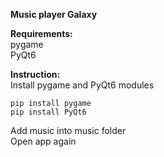**Music player Galaxy**


**Requirements:**  
pygame  
PyQt6  

**Instruction:**  
Install pygame and PyQt6 modules

```pip install pygame```  
```pip install PyQt6```

Add music into music folder  
Open app again  
